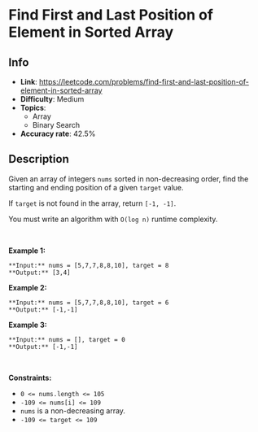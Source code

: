 # Find First and Last Position of Element in Sorted Array

## Info  
- **Link**: https://leetcode.com/problems/find-first-and-last-position-of-element-in-sorted-array
- **Difficulty**: Medium  
- **Topics**:   
    - Array
    - Binary Search
- **Accuracy rate**: 42.5%  

## Description  
    
Given an array of integers `nums` sorted in non-decreasing order, find the starting and ending position of a given `target` value.


If `target` is not found in the array, return `[-1, -1]`.


You must write an algorithm with `O(log n)` runtime complexity.


 


**Example 1:**



```
**Input:** nums = [5,7,7,8,8,10], target = 8
**Output:** [3,4]

```
**Example 2:**



```
**Input:** nums = [5,7,7,8,8,10], target = 6
**Output:** [-1,-1]

```
**Example 3:**



```
**Input:** nums = [], target = 0
**Output:** [-1,-1]

```

 


**Constraints:**


* `0 <= nums.length <= 105`
* `-109 <= nums[i] <= 109`
* `nums` is a non-decreasing array.
* `-109 <= target <= 109`


  
    
